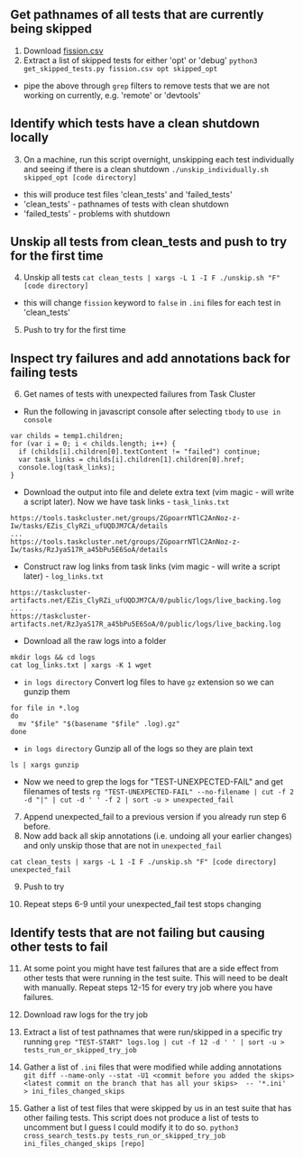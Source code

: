 ## Get pathnames of all tests that are currently being skipped
1. Download [fission.csv](https://docs.google.com/spreadsheets/d/1kjp32JTuB4axM3wKx0iIYL2Ado-HcyeBhoY-siGxYAs/edit#gid=1560718888)
2. Extract a list of skipped tests for either 'opt' or 'debug'
`python3 get_skipped_tests.py fission.csv opt skipped_opt`
- pipe the above through `grep` filters to remove tests that we are not working on currently, e.g. 'remote' or 'devtools'

## Identify which tests have a clean shutdown locally
3. On a machine, run this script overnight, unskipping each test individually and seeing if there is a clean shutdown
`./unskip_individually.sh skipped_opt [code directory]`
- this will produce test files 'clean_tests' and 'failed_tests'
- 'clean_tests' - pathnames of tests with clean shutdown
- 'failed_tests' - problems with shutdown

## Unskip all tests from clean_tests and push to try for the first time
4. Unskip all tests
`cat clean_tests | xargs -L 1 -I F ./unskip.sh "F" [code directory]`
- this will change `fission` keyword to `false` in `.ini` files for each test in 'clean_tests'
5. Push to try for the first time

## Inspect try failures and add annotations back for failing tests
6. Get names of tests with unexpected failures from Task Cluster
- Run the following in javascript console after selecting `tbody` to `use in console`
```
var childs = temp1.children;
for (var i = 0; i < childs.length; i++) {
  if (childs[i].children[0].textContent != "failed") continue;
  var task_links = childs[i].children[1].children[0].href;
  console.log(task_links);
}
```

- Download the output into file and delete extra text (vim magic - will write a script later). Now we have task links - `task_links.txt`
```
https://tools.taskcluster.net/groups/ZGpoarrNTlC2AnNoz-z-Iw/tasks/EZis_ClyRZi_ufUQDJM7CA/details
...
https://tools.taskcluster.net/groups/ZGpoarrNTlC2AnNoz-z-Iw/tasks/RzJyaS17R_a45bPu5E6SoA/details
```

- Construct raw log links from task links (vim magic - will write a script later) - `log_links.txt`
```
https://taskcluster-artifacts.net/EZis_ClyRZi_ufUQDJM7CA/0/public/logs/live_backing.log
...
https://taskcluster-artifacts.net/RzJyaS17R_a45bPu5E6SoA/0/public/logs/live_backing.log
```

- Download all the raw logs into a folder
```
mkdir logs && cd logs
cat log_links.txt | xargs -K 1 wget
```
- `in logs directory` Convert log files to have `gz` extension so we can gunzip them
```
for file in *.log
do
  mv "$file" "$(basename "$file" .log).gz"
done
```
- `in logs directory` Gunzip all of the logs so they are plain text

`ls | xargs gunzip`
- Now we need to grep the logs for "TEST-UNEXPECTED-FAIL" and get filenames of tests
`rg "TEST-UNEXPECTED-FAIL" --no-filename | cut -f 2 -d "|" | cut -d ' ' -f 2 | sort -u > unexpected_fail`
7. Append unexpected_fail to a previous version if you already run step 6 before.
8. Now add back all skip annotations (i.e. undoing all your earlier changes) and only unskip those that are not in `unexpected_fail`

  `cat clean_tests | xargs -L 1 -I F ./unskip.sh "F" [code directory] unexpected_fail`

9. Push to try

10. Repeat steps 6-9 until your unexpected_fail test stops changing

## Identify tests that are not failing but causing other tests to fail

11. At some point you might have test failures that are a side effect from other tests that were running in the test suite. This will need to be dealt with manually. Repeat steps 12-15 for every try job where you have failures.

12. Download raw logs for the try job

13. Extract a list of test pathnames that were run/skipped in a specific try running
`grep "TEST-START" logs.log | cut -f 12 -d ' ' | sort -u > tests_run_or_skipped_try_job`

14. Gather a list of `.ini` files that were modified while adding annotations
`git diff --name-only --stat -U1 <commit before you added the skips> <latest commit on the branch that has all your skips>  -- '*.ini'   > ini_files_changed_skips`

15. Gather a list of test files that were skipped by us in an test suite that has other failing tests. This script does not produce a list of tests to uncomment but I guess I could modify it to do so.
`python3 cross_search_tests.py tests_run_or_skipped_try_job ini_files_changed_skips [repo]`
